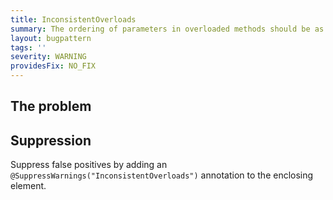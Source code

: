 ```yaml
---
title: InconsistentOverloads
summary: The ordering of parameters in overloaded methods should be as consistent as possible (when viewed from left to right)
layout: bugpattern
tags: ''
severity: WARNING
providesFix: NO_FIX
---
```


<!--
*** AUTO-GENERATED, DO NOT MODIFY ***
To make changes, edit the @BugPattern annotation or the explanation in docs/bugpattern.
-->

## The problem


## Suppression
Suppress false positives by adding an `@SuppressWarnings("InconsistentOverloads")` annotation to the enclosing element.

